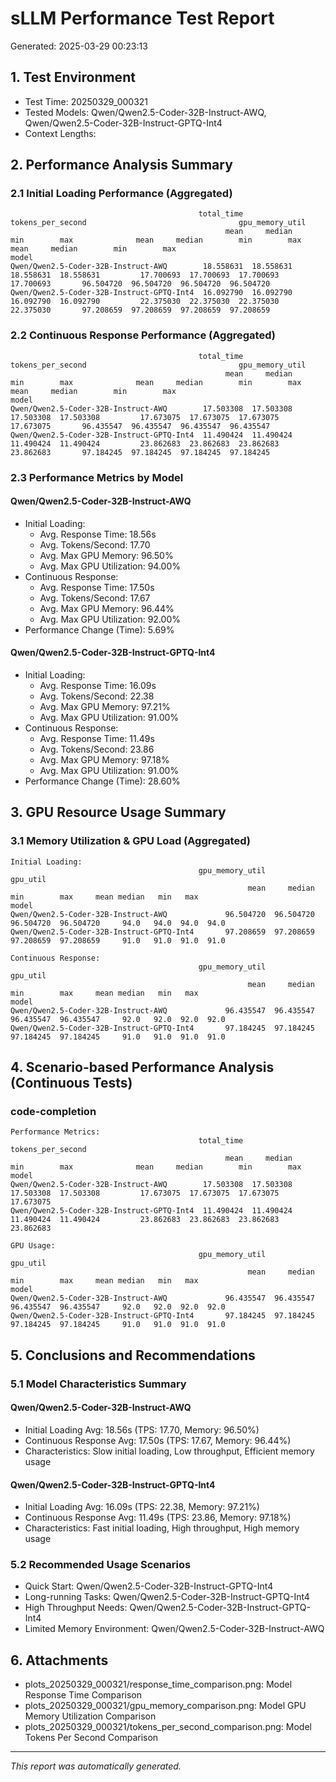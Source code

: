 # sLLM Performance Test Report
Generated: 2025-03-29 00:23:13

## 1. Test Environment
- Test Time: 20250329_000321
- Tested Models: Qwen/Qwen2.5-Coder-32B-Instruct-AWQ, Qwen/Qwen2.5-Coder-32B-Instruct-GPTQ-Int4
- Context Lengths: 

## 2. Performance Analysis Summary

### 2.1 Initial Loading Performance (Aggregated)
```
                                          total_time                                  tokens_per_second                                  gpu_memory_util                                 
                                                mean     median        min        max              mean     median        min        max            mean     median        min        max
model                                                                                                                                                                                    
Qwen/Qwen2.5-Coder-32B-Instruct-AWQ        18.558631  18.558631  18.558631  18.558631         17.700693  17.700693  17.700693  17.700693       96.504720  96.504720  96.504720  96.504720
Qwen/Qwen2.5-Coder-32B-Instruct-GPTQ-Int4  16.092790  16.092790  16.092790  16.092790         22.375030  22.375030  22.375030  22.375030       97.208659  97.208659  97.208659  97.208659
```

### 2.2 Continuous Response Performance (Aggregated)
```
                                          total_time                                  tokens_per_second                                  gpu_memory_util                                 
                                                mean     median        min        max              mean     median        min        max            mean     median        min        max
model                                                                                                                                                                                    
Qwen/Qwen2.5-Coder-32B-Instruct-AWQ        17.503308  17.503308  17.503308  17.503308         17.673075  17.673075  17.673075  17.673075       96.435547  96.435547  96.435547  96.435547
Qwen/Qwen2.5-Coder-32B-Instruct-GPTQ-Int4  11.490424  11.490424  11.490424  11.490424         23.862683  23.862683  23.862683  23.862683       97.184245  97.184245  97.184245  97.184245
```

### 2.3 Performance Metrics by Model

#### Qwen/Qwen2.5-Coder-32B-Instruct-AWQ
- Initial Loading:
  * Avg. Response Time: 18.56s
  * Avg. Tokens/Second: 17.70
  * Avg. Max GPU Memory: 96.50%
  * Avg. Max GPU Utilization: 94.00%
- Continuous Response:
  * Avg. Response Time: 17.50s
  * Avg. Tokens/Second: 17.67
  * Avg. Max GPU Memory: 96.44%
  * Avg. Max GPU Utilization: 92.00%
- Performance Change (Time): 5.69%

#### Qwen/Qwen2.5-Coder-32B-Instruct-GPTQ-Int4
- Initial Loading:
  * Avg. Response Time: 16.09s
  * Avg. Tokens/Second: 22.38
  * Avg. Max GPU Memory: 97.21%
  * Avg. Max GPU Utilization: 91.00%
- Continuous Response:
  * Avg. Response Time: 11.49s
  * Avg. Tokens/Second: 23.86
  * Avg. Max GPU Memory: 97.18%
  * Avg. Max GPU Utilization: 91.00%
- Performance Change (Time): 28.60%

## 3. GPU Resource Usage Summary

### 3.1 Memory Utilization & GPU Load (Aggregated)
```
Initial Loading:
                                          gpu_memory_util                                  gpu_util                   
                                                     mean     median        min        max     mean median   min   max
model                                                                                                                 
Qwen/Qwen2.5-Coder-32B-Instruct-AWQ             96.504720  96.504720  96.504720  96.504720     94.0   94.0  94.0  94.0
Qwen/Qwen2.5-Coder-32B-Instruct-GPTQ-Int4       97.208659  97.208659  97.208659  97.208659     91.0   91.0  91.0  91.0

Continuous Response:
                                          gpu_memory_util                                  gpu_util                   
                                                     mean     median        min        max     mean median   min   max
model                                                                                                                 
Qwen/Qwen2.5-Coder-32B-Instruct-AWQ             96.435547  96.435547  96.435547  96.435547     92.0   92.0  92.0  92.0
Qwen/Qwen2.5-Coder-32B-Instruct-GPTQ-Int4       97.184245  97.184245  97.184245  97.184245     91.0   91.0  91.0  91.0
```

## 4. Scenario-based Performance Analysis (Continuous Tests)

### code-completion
```
Performance Metrics:
                                          total_time                                  tokens_per_second                                 
                                                mean     median        min        max              mean     median        min        max
model                                                                                                                                   
Qwen/Qwen2.5-Coder-32B-Instruct-AWQ        17.503308  17.503308  17.503308  17.503308         17.673075  17.673075  17.673075  17.673075
Qwen/Qwen2.5-Coder-32B-Instruct-GPTQ-Int4  11.490424  11.490424  11.490424  11.490424         23.862683  23.862683  23.862683  23.862683

GPU Usage:
                                          gpu_memory_util                                  gpu_util                   
                                                     mean     median        min        max     mean median   min   max
model                                                                                                                 
Qwen/Qwen2.5-Coder-32B-Instruct-AWQ             96.435547  96.435547  96.435547  96.435547     92.0   92.0  92.0  92.0
Qwen/Qwen2.5-Coder-32B-Instruct-GPTQ-Int4       97.184245  97.184245  97.184245  97.184245     91.0   91.0  91.0  91.0
```

## 5. Conclusions and Recommendations

### 5.1 Model Characteristics Summary

#### Qwen/Qwen2.5-Coder-32B-Instruct-AWQ
- Initial Loading Avg: 18.56s (TPS: 17.70, Memory: 96.50%)
- Continuous Response Avg: 17.50s (TPS: 17.67, Memory: 96.44%)
- Characteristics: Slow initial loading, Low throughput, Efficient memory usage

#### Qwen/Qwen2.5-Coder-32B-Instruct-GPTQ-Int4
- Initial Loading Avg: 16.09s (TPS: 22.38, Memory: 97.21%)
- Continuous Response Avg: 11.49s (TPS: 23.86, Memory: 97.18%)
- Characteristics: Fast initial loading, High throughput, High memory usage

### 5.2 Recommended Usage Scenarios
- Quick Start: Qwen/Qwen2.5-Coder-32B-Instruct-GPTQ-Int4
- Long-running Tasks: Qwen/Qwen2.5-Coder-32B-Instruct-GPTQ-Int4
- High Throughput Needs: Qwen/Qwen2.5-Coder-32B-Instruct-GPTQ-Int4
- Limited Memory Environment: Qwen/Qwen2.5-Coder-32B-Instruct-AWQ

## 6. Attachments
- plots_20250329_000321/response_time_comparison.png: Model Response Time Comparison
- plots_20250329_000321/gpu_memory_comparison.png: Model GPU Memory Utilization Comparison
- plots_20250329_000321/tokens_per_second_comparison.png: Model Tokens Per Second Comparison

---
*This report was automatically generated.*
